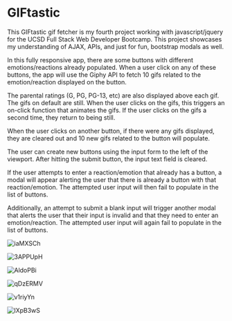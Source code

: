 # GIFtastic

This GIFtastic gif fetcher is my fourth project working with javascript/jquery for the UCSD Full Stack Web Developer Bootcamp. This project showcases my understanding of AJAX, APIs, and just for fun, bootstrap modals as well.

In this fully responsive app, there are some buttons with different emotions/reactions already populated. When a user click on any of these buttons, the app will use the Giphy API to fetch 10 gifs related to the emotion/reaction displayed on the button.

The parental ratings (G, PG, PG-13, etc) are also displayed above each gif. The gifs on default are still. When the user clicks on the gifs, this triggers an on-click function that animates the gifs. If the user clicks on the gifs a second time, they return to being still.

When the user clicks on another button, if there were any gifs displayed, they are cleared out and 10 new gifs related to the button will populate.

The user can create new buttons using the input form to the left of the viewport. After hitting the submit button, the input text field is cleared.

If the user attempts to enter a reaction/emotion that already has a button, a modal will appear alerting the user that there is already a button with that reaction/emotion. The attempted user input will then fail to populate in the list of buttons.

Additionally, an attempt to submit a blank input will trigger another modal that alerts the user that their input is invalid and that they need to enter an emotion/reaction. The attempted user input will again fail to populate in the list of buttons.

![iaMXSCh](https://user-images.githubusercontent.com/50184318/62402908-fc7a8b00-b53e-11e9-98b2-c970ec2c8e39.png)

![3APPUpH](https://user-images.githubusercontent.com/50184318/62402943-38155500-b53f-11e9-86d8-916539277d98.jpg)

![AldoPBi](https://user-images.githubusercontent.com/50184318/62402972-524f3300-b53f-11e9-9705-93f76db3d898.jpg)

![qDzERMV](https://user-images.githubusercontent.com/50184318/62403006-7e6ab400-b53f-11e9-96a4-7acf931d6a89.jpg)

![v1riyYn](https://user-images.githubusercontent.com/50184318/62403027-99d5bf00-b53f-11e9-97fd-fe6952703db3.jpg)

![lXpB3wS](https://user-images.githubusercontent.com/50184318/62403061-aeb25280-b53f-11e9-9a00-b22a22392572.jpg)
